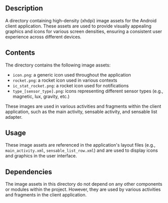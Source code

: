 ## Description


A directory containing high-density (xhdpi) image assets for the Android client application. These assets are used to provide visually appealing graphics and icons for various screen densities, ensuring a consistent user experience across different devices.


## Contents


The directory contains the following image assets:

* `icon.png`: a generic icon used throughout the application
* `rocket.png`: a rocket icon used in various contexts
* `ic_stat_rocket.png`: a rocket icon used for notifications
* `type_[sensor_type].png`: icons representing different sensor types (e.g., magnetic, lux, gravity, etc.)

These images are used in various activities and fragments within the client application, such as the main activity, sensable activity, and sensable list adapter.


## Usage


These image assets are referenced in the application's layout files (e.g., `main_activity.xml`, `sensable_list_row.xml`) and are used to display icons and graphics in the user interface.


## Dependencies


The image assets in this directory do not depend on any other components or modules within the project. However, they are used by various activities and fragments in the client application.



